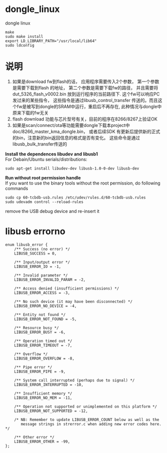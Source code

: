 # dongle_linux
dongle linux   

```
make 
sudo make install
export LD_LIBRARY_PATH="/usr/local/lib64"
sudo ldconfig
```
# 说明
1. 如果是download fw到flash的话， 应用程序需要传入2个参数， 第一个参数是需要下载到flash 的地址， 第二个参数是需要下载fw的路径， 并且需要将 dut_5326_flash_v0002.bin 放到运行程序的当前路径下. 这个fw可以响应PC发过来的某些指令， 这些指令是通过libusb_control_transfer 传送的。而且这个fw是被写到dongle的SRAM中运行，重启后不再存在, 此种情况与dongle中原来下载的fw无关
2. flash download 功能与芯片型号有关，目前的程序在8266/8267上验证OK 
3. 如果是scan/connect/ota等功能需要dongle下载本project中 doc/8266_master_kma_dongle.bin， 或者后续SDK 有更新后提供新的正式的bin，注意新的bin返回信息的格式是否有变化。 这些命令是通过libusb_bulk_transfer传送的

**Install the dependences libudev and libusb1**  
For Debain/Ubuntu serials/distributions:  
```
sudo apt-get install libudev-dev libusb-1.0-0-dev libusb-dev  
```
**Run without root permission handle**  
If you want to use the binary tools without the root permission, do following commands
```
sudo cp 60-tcbdb-usb.rules /etc/udev/rules.d/60-tcbdb-usb.rules
sudo udevadm control --reload-rules
```
remove the USB debug device and re-insert it

# libusb errorno
```
enum libusb_error {
	/** Success (no error) */
	LIBUSB_SUCCESS = 0,

	/** Input/output error */
	LIBUSB_ERROR_IO = -1,

	/** Invalid parameter */
	LIBUSB_ERROR_INVALID_PARAM = -2,

	/** Access denied (insufficient permissions) */
	LIBUSB_ERROR_ACCESS = -3,

	/** No such device (it may have been disconnected) */
	LIBUSB_ERROR_NO_DEVICE = -4,

	/** Entity not found */
	LIBUSB_ERROR_NOT_FOUND = -5,

	/** Resource busy */
	LIBUSB_ERROR_BUSY = -6,

	/** Operation timed out */
	LIBUSB_ERROR_TIMEOUT = -7,

	/** Overflow */
	LIBUSB_ERROR_OVERFLOW = -8,

	/** Pipe error */
	LIBUSB_ERROR_PIPE = -9,

	/** System call interrupted (perhaps due to signal) */
	LIBUSB_ERROR_INTERRUPTED = -10,

	/** Insufficient memory */
	LIBUSB_ERROR_NO_MEM = -11,

	/** Operation not supported or unimplemented on this platform */
	LIBUSB_ERROR_NOT_SUPPORTED = -12,

	/* NB: Remember to update LIBUSB_ERROR_COUNT below as well as the
	   message strings in strerror.c when adding new error codes here. */

	/** Other error */
	LIBUSB_ERROR_OTHER = -99,
};
```
